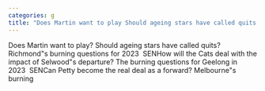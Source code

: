 ```yaml
---
categories: g
title: "Does Martin want to play Should ageing stars have called quits Richmonds burning questions for 2023  SEN"
---
```

Does Martin want to play? Should ageing stars have called quits? Richmond"s burning questions for 2023&nbsp;&nbsp;SENHow will the Cats deal with the impact of Selwood"s departure? The burning questions for Geelong in 2023&nbsp;&nbsp;SENCan Petty become the real deal as a forward? Melbourne"s burning